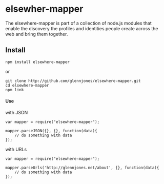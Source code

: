 # elsewher-mapper

The elsewhere-mapper is part of a collection of node.js modules that enable the discovery the profiles and identities people create across the web and bring them together.


## Install

    npm install elsewhere-mapper

or

    git clone http://github.com/glennjones/elsewhere-mapper.git
    cd elsewhere-mapper
    npm link


#### Use

with JSON

    var mapper = require("elsewhere-mapper");

    mapper.parseJSON({}, {}, function(data){
        // do something with data
    });

with URLs

    var mapper = require("elsewhere-mapper");

    mapper.parseUrls('http://glennjones.net/about', {}, function(data){
        // do something with data
    });



